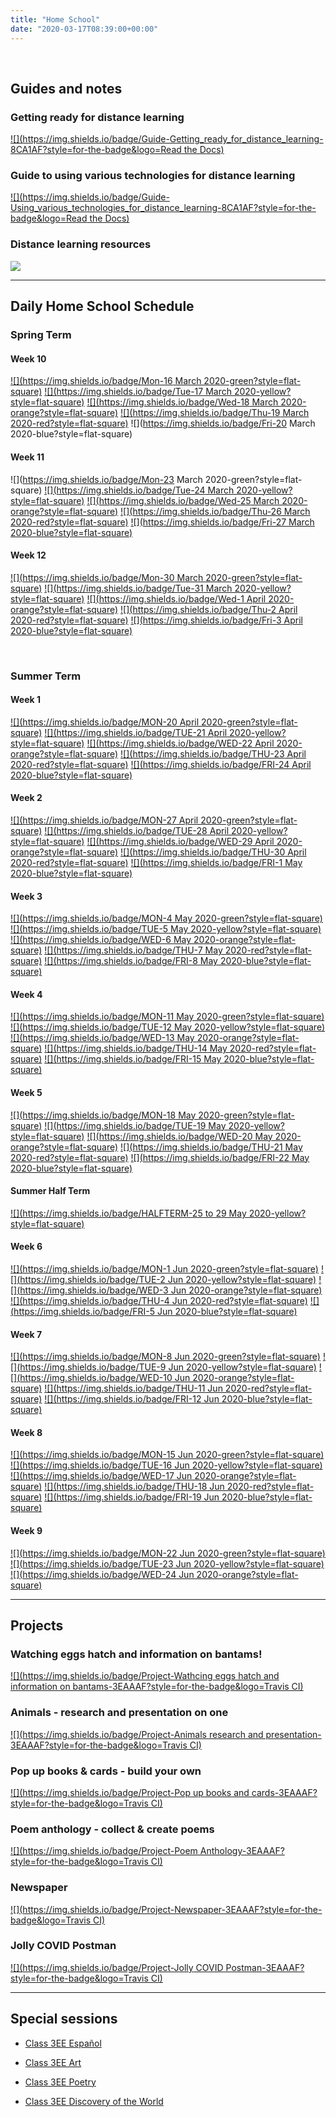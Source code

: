 ```yaml
---
title: "Home School"
date: "2020-03-17T08:39:00+00:00"
---
```


&nbsp;

## Guides and notes

### Getting ready for distance learning
[![](https://img.shields.io/badge/Guide-Getting_ready_for_distance_learning-8CA1AF?style=for-the-badge&logo=Read the Docs)](/home_school_getting_ready/)

### Guide to using various technologies for distance learning
[![](https://img.shields.io/badge/Guide-Using_various_technologies_for_distance_learning-8CA1AF?style=for-the-badge&logo=Read the Docs)](/home_school_guide/)

### Distance learning resources
[![](https://img.shields.io/badge/Notes-Distance_learning_resources-00B057?style=for-the-badge&logo=Koding)](/home_school_resources/)

<hr>

## Daily Home School Schedule

### Spring Term

#### Week 10

[![](https://img.shields.io/badge/Mon-16 March 2020-green?style=flat-square)](/home_school_schedule_16Mar2020/) [![](https://img.shields.io/badge/Tue-17 March 2020-yellow?style=flat-square)](/home_school_schedule_17Mar2020/) [![](https://img.shields.io/badge/Wed-18 March 2020-orange?style=flat-square)](/home_school_schedule_18Mar2020/) [![](https://img.shields.io/badge/Thu-19 March 2020-red?style=flat-square)](/home_school_schedule_19Mar2020/) 
![](https://img.shields.io/badge/Fri-20 March 2020-blue?style=flat-square)

#### Week 11

![](https://img.shields.io/badge/Mon-23 March 2020-green?style=flat-square)
[![](https://img.shields.io/badge/Tue-24 March 2020-yellow?style=flat-square)](/home_school_schedule_24Mar2020/) [![](https://img.shields.io/badge/Wed-25 March 2020-orange?style=flat-square)](/home_school_schedule_25Mar2020/) [![](https://img.shields.io/badge/Thu-26 March 2020-red?style=flat-square)](/home_school_schedule_26Mar2020/) 
[![](https://img.shields.io/badge/Fri-27 March 2020-blue?style=flat-square)](/home_school_schedule_27Mar2020/)

#### Week 12

[![](https://img.shields.io/badge/Mon-30 March 2020-green?style=flat-square)](/home_school_schedule_30Mar2020/)
[![](https://img.shields.io/badge/Tue-31 March 2020-yellow?style=flat-square)](/home_school_schedule_31Mar2020/) [![](https://img.shields.io/badge/Wed-1 April 2020-orange?style=flat-square)](/home_school_schedule_01Apr2020/) 
[![](https://img.shields.io/badge/Thu-2 April 2020-red?style=flat-square)](/home_school_schedule_02Apr2020/) 
[![](https://img.shields.io/badge/Fri-3 April 2020-blue?style=flat-square)](/home_school_schedule_03Apr2020/)

<br>

### Summer Term

#### Week 1

[![](https://img.shields.io/badge/MON-20 April 2020-green?style=flat-square)](/home_school_schedule_20Apr2020/) [![](https://img.shields.io/badge/TUE-21 April 2020-yellow?style=flat-square)](/home_school_schedule_21Apr2020/) [![](https://img.shields.io/badge/WED-22 April 2020-orange?style=flat-square)](/home_school_schedule_22Apr2020/) [![](https://img.shields.io/badge/THU-23 April 2020-red?style=flat-square)](/home_school_schedule_23Apr2020/) 
[![](https://img.shields.io/badge/FRI-24 April 2020-blue?style=flat-square)](/home_school_schedule_24Apr2020/)

#### Week 2

[![](https://img.shields.io/badge/MON-27 April 2020-green?style=flat-square)](/home_school_schedule_27Apr2020/) [![](https://img.shields.io/badge/TUE-28 April 2020-yellow?style=flat-square)](/home_school_schedule_28Apr2020/) [![](https://img.shields.io/badge/WED-29 April 2020-orange?style=flat-square)](/home_school_schedule_29Apr2020/) [![](https://img.shields.io/badge/THU-30 April 2020-red?style=flat-square)](/home_school_schedule_30Apr2020/) 
[![](https://img.shields.io/badge/FRI-1 May 2020-blue?style=flat-square)](/home_school_schedule_01May2020/)

#### Week 3

[![](https://img.shields.io/badge/MON-4 May 2020-green?style=flat-square)](/home_school_schedule_04May2020/) 
[![](https://img.shields.io/badge/TUE-5 May 2020-yellow?style=flat-square)](/home_school_schedule_05May2020/) 
[![](https://img.shields.io/badge/WED-6 May 2020-orange?style=flat-square)](/home_school_schedule_06May2020/) 
[![](https://img.shields.io/badge/THU-7 May 2020-red?style=flat-square)](/home_school_schedule_07May2020/) 
[![](https://img.shields.io/badge/FRI-8 May 2020-blue?style=flat-square)](/home_school_schedule_08May2020/)

#### Week 4

[![](https://img.shields.io/badge/MON-11 May 2020-green?style=flat-square)](/home_school_schedule_11May2020/) 
[![](https://img.shields.io/badge/TUE-12 May 2020-yellow?style=flat-square)](/home_school_schedule_12May2020/) 
[![](https://img.shields.io/badge/WED-13 May 2020-orange?style=flat-square)](/home_school_schedule_13May2020/) 
[![](https://img.shields.io/badge/THU-14 May 2020-red?style=flat-square)](/home_school_schedule_14May2020/) 
[![](https://img.shields.io/badge/FRI-15 May 2020-blue?style=flat-square)](/home_school_schedule_15May2020/)

#### Week 5

[![](https://img.shields.io/badge/MON-18 May 2020-green?style=flat-square)](/home_school_schedule_18May2020/) 
[![](https://img.shields.io/badge/TUE-19 May 2020-yellow?style=flat-square)](/home_school_schedule_19May2020/) 
[![](https://img.shields.io/badge/WED-20 May 2020-orange?style=flat-square)](/home_school_schedule_20May2020/) 
[![](https://img.shields.io/badge/THU-21 May 2020-red?style=flat-square)](/home_school_schedule_21May2020/) 
[![](https://img.shields.io/badge/FRI-22 May 2020-blue?style=flat-square)](/home_school_schedule_22May2020/)

#### Summer Half Term

[![](https://img.shields.io/badge/HALFTERM-25 to 29 May 2020-yellow?style=flat-square)](/home_school_schedule_halfterm/)

#### Week 6

[![](https://img.shields.io/badge/MON-1 Jun 2020-green?style=flat-square)](/home_school_schedule_01Jun2020/) 
[![](https://img.shields.io/badge/TUE-2 Jun 2020-yellow?style=flat-square)](/home_school_schedule_02Jun2020/) 
[![](https://img.shields.io/badge/WED-3 Jun 2020-orange?style=flat-square)](/home_school_schedule_03Jun2020/) 
[![](https://img.shields.io/badge/THU-4 Jun 2020-red?style=flat-square)](/home_school_schedule_04Jun2020/) 
[![](https://img.shields.io/badge/FRI-5 Jun 2020-blue?style=flat-square)](/home_school_schedule_05Jun2020/)

#### Week 7

[![](https://img.shields.io/badge/MON-8 Jun 2020-green?style=flat-square)](/home_school_schedule_08Jun2020/) 
[![](https://img.shields.io/badge/TUE-9 Jun 2020-yellow?style=flat-square)](/home_school_schedule_09Jun2020/) 
[![](https://img.shields.io/badge/WED-10 Jun 2020-orange?style=flat-square)](/home_school_schedule_10Jun2020/)
[![](https://img.shields.io/badge/THU-11 Jun 2020-red?style=flat-square)](/home_school_schedule_11Jun2020/) 
[![](https://img.shields.io/badge/FRI-12 Jun 2020-blue?style=flat-square)](/home_school_schedule_12Jun2020/)

#### Week 8

[![](https://img.shields.io/badge/MON-15 Jun 2020-green?style=flat-square)](/home_school_schedule_15Jun2020/) 
[![](https://img.shields.io/badge/TUE-16 Jun 2020-yellow?style=flat-square)](/home_school_schedule_16Jun2020/) 
[![](https://img.shields.io/badge/WED-17 Jun 2020-orange?style=flat-square)](/home_school_schedule_17Jun2020/)
[![](https://img.shields.io/badge/THU-18 Jun 2020-red?style=flat-square)](/home_school_schedule_18Jun2020/) 
[![](https://img.shields.io/badge/FRI-19 Jun 2020-blue?style=flat-square)](/home_school_schedule_19Jun2020/)

#### Week 9

[![](https://img.shields.io/badge/MON-22 Jun 2020-green?style=flat-square)](/home_school_schedule_22Jun2020/) 
[![](https://img.shields.io/badge/TUE-23 Jun 2020-yellow?style=flat-square)](/home_school_schedule_23Jun2020/) 
[![](https://img.shields.io/badge/WED-24 Jun 2020-orange?style=flat-square)](/home_school_schedule_24Jun2020/)
<!---
[![](https://img.shields.io/badge/THU-25 Jun 2020-red?style=flat-square)](/home_school_schedule_25Jun2020/) 
[![](https://img.shields.io/badge/FRI-26 Jun 2020-blue?style=flat-square)](/home_school_schedule_26Jun2020/)
--->


<hr>

## Projects 

### Watching eggs hatch and information on bantams!
[![](https://img.shields.io/badge/Project-Wathcing eggs hatch and information on bantams-3EAAAF?style=for-the-badge&logo=Travis CI)](/projects/home_school_project1/)

### Animals - research and presentation on one
[![](https://img.shields.io/badge/Project-Animals research and presentation-3EAAAF?style=for-the-badge&logo=Travis CI)](/projects/home_school_project2/)

### Pop up books & cards - build your own
[![](https://img.shields.io/badge/Project-Pop up books and cards-3EAAAF?style=for-the-badge&logo=Travis CI)](/projects/home_school_project3/)

### Poem anthology - collect & create poems
[![](https://img.shields.io/badge/Project-Poem Anthology-3EAAAF?style=for-the-badge&logo=Travis CI)](/projects/home_school_project4/)

### Newspaper
[![](https://img.shields.io/badge/Project-Newspaper-3EAAAF?style=for-the-badge&logo=Travis CI)](/projects/home_school_project5/)

### Jolly COVID Postman
[![](https://img.shields.io/badge/Project-Jolly COVID Postman-3EAAAF?style=for-the-badge&logo=Travis CI)](/projects/home_school_project6/)

<!---
<hr>

## Spelling

* [23 March 2020](/spelling_23Mar2020/)

* [30 March 2020](/spelling_30Mar2020/)
--->

<hr>

## Special sessions

* [Class 3EE Español](/home_school_español/)

* [Class 3EE Art](/home_school_art/)

* [Class 3EE Poetry](/home_school_poetry/)

* [Class 3EE Discovery of the World](/home_school_dow/)

<br/>
<br/>